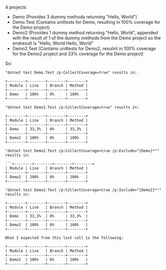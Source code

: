 4 projects:

- Demo (Provides 3 dummy methods returning "Hello, World")
- Demo.Test (Contains unittests for Demo, resulting in 100% coverage for the Demo project)
- Demo2 (Provides 1 dummy method returning "Hello, World", appended with the result of 1 of the dummy methods from the Demo project so the endresult is "Hello, World Hello, World"
- Demo2.Test (Contains unittests for Demo2, resulint in 100% coverage for the Demo2 project and 33% coverage for the Demo project)

So:

```
"dotnet test Demo.Test /p:CollectCoverage=true" results in:

+--------+--------+--------+--------+
| Module | Line   | Branch | Method |
+--------+--------+--------+--------+
| Demo   | 100%   | 0%     | 100%   |
+--------+--------+--------+--------+

"dotnet test Demo2.Test /p:CollectCoverage=true" results in:

+--------+--------+--------+--------+
| Module | Line   | Branch | Method |
+--------+--------+--------+--------+
| Demo   | 33,3%  | 0%     | 33,3%  |
+--------+--------+--------+--------+
| Demo2  | 100%   | 0%     | 100%   |
+--------+--------+--------+--------+

"dotnet test Demo2.Test /p:CollectCoverage=true /p:Exclude="[Demo]*"" results in:

```+--------+--------+--------+--------+
| Module | Line   | Branch | Method |
+--------+--------+--------+--------+
| Demo2  | 100%   | 0%     | 100%   |
+--------+--------+--------+--------+

"dotnet test Demo2.Test /p:CollectCoverage=true /p:Include="[Demo2]*"" results in:

+--------+--------+--------+--------+
| Module | Line   | Branch | Method |
+--------+--------+--------+--------+
| Demo   | 33,3%  | 0%     | 33,3%  |
+--------+--------+--------+--------+
| Demo2  | 100%   | 0%     | 100%   |
+--------+--------+--------+--------+

What I expected from this last call is the following:

+--------+--------+--------+--------+
| Module | Line   | Branch | Method |
+--------+--------+--------+--------+
| Demo2  | 100%   | 0%     | 100%   |
+--------+--------+--------+--------+
```

